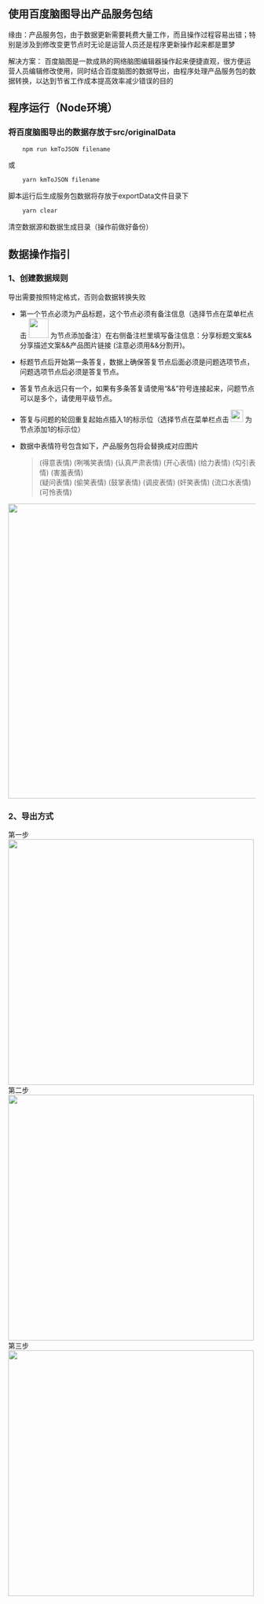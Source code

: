 ## 使用百度脑图导出产品服务包结
缘由：产品服务包，由于数据更新需要耗费大量工作，而且操作过程容易出错；特别是涉及到修改变更节点时无论是运营人员还是程序更新操作起来都是噩梦      
 
解决方案： 百度脑图是一款成熟的网络脑图编辑器操作起来便捷直观，很方便运营人员编辑修改使用，同时结合百度脑图的数据导出，由程序处理产品服务包的数据转换，以达到节省工作成本提高效率减少错误的目的       

## 程序运行（Node环境）
### 将百度脑图导出的数据存放于src/originalData     
```sh
    npm run kmToJSON filename
```
或

```sh
    yarn kmToJSON filename
```
脚本运行后生成服务包数据将存放于exportData文件目录下      

```sh
    yarn clear
```
清空数据源和数据生成目录（操作前做好备份）

## 数据操作指引
### 1、创建数据规则
导出需要按照特定格式，否则会数据转换失败       
* 第一个节点必须为产品标题，这个节点必须有备注信息（选择节点在菜单栏点击  <img src="https://raw.githubusercontent.com/eightfeet/xmltojson/master/src/assets/beizhu.png" width="40" />  为节点添加备注）在右侧备注栏里填写备注信息：分享标题文案&&分享描述文案&&产品图片链接 (注意必须用&&分割开)。       

* 标题节点后开始第一条答复，数据上确保答复节点后面必须是问题选项节点，问题选项节点后必须是答复节点。      

* 答复节点永远只有一个，如果有多条答复请使用“&&”符号连接起来，问题节点可以是多个，请使用平级节点。   

* 答复与问题的轮回重复起始点插入1的标示位（选择节点在菜单栏点击  <img src="https://raw.githubusercontent.com/eightfeet/xmltojson/master/src/assets/tag.png" width="25" />  为节点添加1的标示位） 

* 数据中表情符号包含如下，产品服务包将会替换成对应图片                     
    > (得意表情)   (咧嘴笑表情)    (认真严肃表情)    (开心表情)    (给力表情)   (勾引表情)   (害羞表情)         
    > (疑问表情)   (偷笑表情)   (鼓掌表情)   (调皮表情)   (奸笑表情)   (流口水表情)    (可怜表情)           

<img src="https://raw.githubusercontent.com/eightfeet/xmltojson/master/src/assets/sjjg.png" width="600" />

### 2、导出方式
第一步      
<img src="https://raw.githubusercontent.com/eightfeet/xmltojson/master/src/assets/step1.png" width="500" />      
第二步      
<img src="https://raw.githubusercontent.com/eightfeet/xmltojson/master/src/assets/step2.png" width="500" />      
第三步      
<img src="https://raw.githubusercontent.com/eightfeet/xmltojson/master/src/assets/step3.png" width="500" />      
